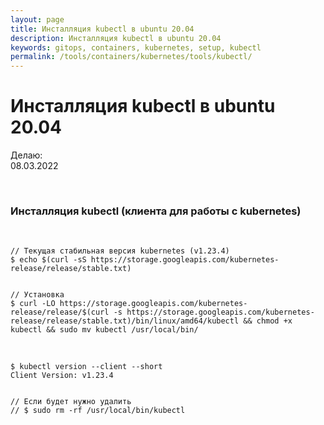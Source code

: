 ```yaml
---
layout: page
title: Инсталляция kubectl в ubuntu 20.04
description: Инсталляция kubectl в ubuntu 20.04
keywords: gitops, containers, kubernetes, setup, kubectl
permalink: /tools/containers/kubernetes/tools/kubectl/
---
```


# Инсталляция kubectl в ubuntu 20.04

Делаю:  
08.03.2022

<br/>

### Инсталляция kubectl (клиента для работы с kubernetes)

<br/>

```shell
// Текущая стабильная версия kubernetes (v1.23.4)
$ echo $(curl -sS https://storage.googleapis.com/kubernetes-release/release/stable.txt)


// Установка
$ curl -LO https://storage.googleapis.com/kubernetes-release/release/$(curl -s https://storage.googleapis.com/kubernetes-release/release/stable.txt)/bin/linux/amd64/kubectl && chmod +x kubectl && sudo mv kubectl /usr/local/bin/
```

<br/>

```
$ kubectl version --client --short
Client Version: v1.23.4


// Если будет нужно удалить
// $ sudo rm -rf /usr/local/bin/kubectl
```
